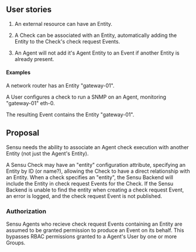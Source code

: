 ## User stories

1. An external resource can have an Entity.

2. A Check can be associated with an Entity, automatically adding the Entity to the Check's check request Events.

3. An Agent will not add it's Agent Entity to an Event if another Entity is already present.

#### Examples

A network router has an Entity "gateway-01".

A User configures a check to run a SNMP on an Agent, monitoring "gateway-01" eth-0.

The resulting Event contains the Entity "gateway-01".

## Proposal

Sensu needs the ability to associate an Agent check execution with another Entity (not just the Agent's Entity).

A Sensu Check may have an "entity" configuration attribute, specifying an Entity by ID (or name?), allowing the Check to have a direct relationship with an Entity. When a check specifies an "entity", the Sensu Backend will include the Entity in check request Events for the Check. If the Sensu Backend is unable to find the entity when creating a check request Event, an error is logged, and the check request Event is not published.

### Authorization

Sensu Agents who recieve check request Events containing an Entity are assumed to be granted permission to produce an Event on its behalf. This bypasses RBAC permissions granted to a Agent's User by one or more Groups.
